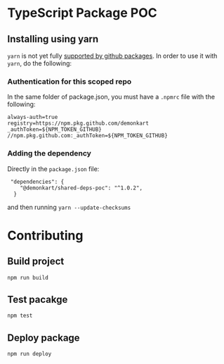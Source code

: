 # TypeScript Package POC

## Installing using yarn

`yarn` is not yet fully [supported by github packages](https://help.github.com/en/github/managing-packages-with-github-packages/about-github-packages#supported-clients-and-formats). In order to use it with `yarn`, do the following:

### Authentication for this scoped repo 

In the same folder of package.json, you must have a `.npmrc` file with the following:
```
always-auth=true
registry=https://npm.pkg.github.com/demonkart
_authToken=${NPM_TOKEN_GITHUB}
//npm.pkg.github.com:_authToken=${NPM_TOKEN_GITHUB}
```

### Adding the dependency 

Directly in the `package.json` file:
```
 "dependencies": {
    "@demonkart/shared-deps-poc": "^1.0.2",
  }
```
and then running `yarn --update-checksums`

# Contributing

## Build project

```sh
npm run build
```

## Test pacakge

```sh
npm test
```

## Deploy package

```sh
npm run deploy
```
